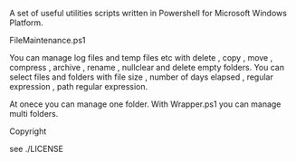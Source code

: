A set of useful utilities scripts written in Powershell for Microsoft Windows Platform.

FileMaintenance.ps1

You can manage log files and temp files etc with delete , copy , move , compress , archive , rename , nullclear and delete empty folders.
You can select files and folders with file size , number of days elapsed , regular expression , path regular expression.

At onece you can manage one folder. With Wrapper.ps1 you can manage multi folders.




Copyright

see ./LICENSE
